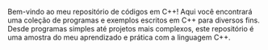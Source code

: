 Bem-vindo ao meu repositório de códigos em C++! Aqui você encontrará uma coleção de programas e exemplos escritos em C++ para diversos fins. Desde programas simples até projetos mais complexos, este repositório é uma amostra do meu aprendizado e prática com a linguagem C++.
